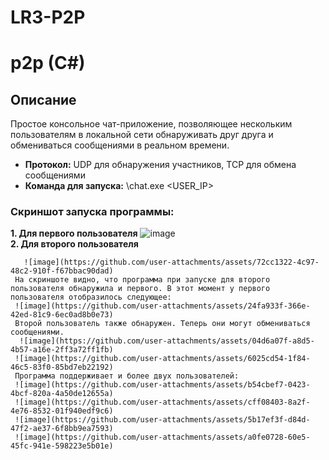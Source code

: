 # LR3-P2P
# p2p (C#)   


## Описание    

Простое консольное чат-приложение, позволяющее нескольким пользователям в локальной сети обнаруживать друг друга и обмениваться сообщениями в реальном времени.     

- **Протокол:** UDP для обнаружения участников, TCP для обмена сообщениями
- **Команда для запуска:**  \chat.exe <USER_IP> <USERNAME>
  

### Скриншот запуска программы:  

**1. Для первого пользователя**
  ![image](https://github.com/user-attachments/assets/ec847d45-880b-4c03-8064-6626a8a753b2)  
 **2. Для второго пользователя**

       ![image](https://github.com/user-attachments/assets/72cc1322-4c97-48c2-910f-f67bbac90dad)
     На скриншоте видно, что программа при запуске для второго пользователя обнаружила и первого. В этот момент у первого пользователя отобразилось следующее:
     ![image](https://github.com/user-attachments/assets/24fa933f-366e-42ed-81c9-6ec0ad8b0e73)
     Второй пользователь также обнаружен. Теперь они могут обмениваться сообщениями.
      ![image](https://github.com/user-attachments/assets/04d6a07f-a8d5-4b57-a16e-2ff3a72ff1fb)
     ![image](https://github.com/user-attachments/assets/6025cd54-1f84-46c5-83f0-85bd7eb22192)
     Программа поддерживает и более двух пользователей:
     ![image](https://github.com/user-attachments/assets/b54cbef7-0423-4bcf-820a-4a50de12655a)
     ![image](https://github.com/user-attachments/assets/cff08403-8a2f-4e76-8532-01f940edf9c6)
     ![image](https://github.com/user-attachments/assets/5b17ef3f-d84d-47f2-ae37-6f8bb9ea7593)
     ![image](https://github.com/user-attachments/assets/a0fe0728-60e5-45fc-941e-598223e5b01e)
     









